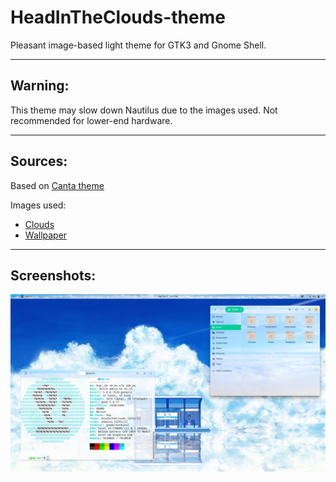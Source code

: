 # HeadInTheClouds-theme
Pleasant image-based light theme for GTK3 and Gnome Shell.

----
## Warning:

This theme may slow down Nautilus due to the images used. Not recommended for lower-end hardware.

----
## Sources:

Based on [Canta theme](https://github.com/vinceliuice/Canta-theme)

Images used:
- [Clouds](https://www.pexels.com/photo/aerial-view-of-clouds-258149/)
- [Wallpaper](https://www.wallpapervortex.com/wallpaper-6824_1_other_anime_hd_wallpapers_anime_scenery.html#.Vx75yKMrJE4)

----
## Screenshots:

![](https://github.com/CynthiaSynth/HeadInTheClouds-theme/blob/main/Screenshots/HeadInTheClouds.png)
